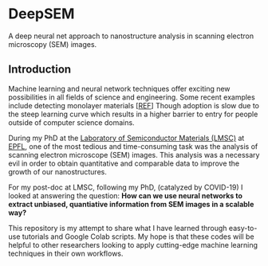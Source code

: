 
# DeepSEM
A deep neural net approach to nanostructure analysis in scanning electron microscopy (SEM) images.

## Introduction
Machine learning and neural network techniques offer exciting new possibilities in all fields of science and engineering. Some recent examples include detecting monolayer materials [[REF](https://www.nature.com/articles/s41699-020-0137-z)] Though adoption is slow due to the steep learning curve which results in a higher barrier to entry for people outside of computer science domains.

During my PhD at the [Laboratory of Semiconductor Materials (LMSC)](https://www.epfl.ch/labs/lmsc/) at [EPFL](https://www.epfl.ch/en), one of the most tedious and time-consuming task was the analysis of scanning electron microscope (SEM) images. This analysis was a necessary evil in order to obtain quantitative and comparable data to improve the growth of our nanostructures. 

For my post-doc at LMSC, following my PhD, (catalyzed by COVID-19) I looked at answering the question: **How can we use neural networks to extract unbiased, quantiative information from SEM images in a scalable way?** 

This repository is my attempt to share what I have learned through easy-to-use tutorials and Google Colab scripts. My hope is that these codes will be helpful to other researchers looking to apply cutting-edge machine learning techniques in their own workflows.


